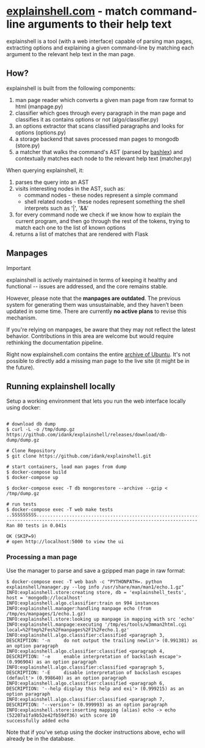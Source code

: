 # [explainshell.com](http://www.explainshell.com) - match command-line arguments to their help text

explainshell is a tool (with a web interface) capable of parsing man pages, extracting options and
explaining a given command-line by matching each argument to the relevant help text in the man page.

## How?

explainshell is built from the following components:

1. man page reader which converts a given man page from raw format to html (manpage.py)
2. classifier which goes through every paragraph in the man page and classifies
   it as contains options or not (algo/classifier.py)
3. an options extractor that scans classified paragraphs and looks for options (options.py)
4. a storage backend that saves processed man pages to mongodb (store.py)
5. a matcher that walks the command's AST (parsed by [bashlex](https://github.com/idank/bashlex)) and contextually matches each node
   to the relevant help text (matcher.py)

When querying explainshell, it:

1. parses the query into an AST
2. visits interesting nodes in the AST, such as:
   - command nodes - these nodes represent a simple command
   - shell related nodes - these nodes represent something the shell
     interprets such as '|', '&&'
3. for every command node we check if we know how to explain the current program,
   and then go through the rest of the tokens, trying to match each one to the
   list of known options
4. returns a list of matches that are rendered with Flask

## Manpages

> [!IMPORTANT]  
>
> explainshell is actively maintained in terms of keeping it healthy and functional -- issues are addressed, and the core remains stable.
> 
> However, please note that the **manpages are outdated**. The previous system for generating them was unsustainable, and they haven’t been updated in some time. There are currently **no active plans** to revise this mechanism.
> 
> If you're relying on manpages, be aware that they may not reflect the latest behavior. Contributions in this area are welcome but would require rethinking the documentation pipeline.

Right now explainshell.com contains the entire [archive of Ubuntu](http://manpages.ubuntu.com/). It's not
possible to directly add a missing man page to the live site (it might be in the future).

## Running explainshell locally

Setup a working environment that lets you run the web interface locally using docker:

```ShellSession

# download db dump
$ curl -L -o /tmp/dump.gz https://github.com/idank/explainshell/releases/download/db-dump/dump.gz

# Clone Repository
$ git clone https://github.com/idank/explainshell.git

# start containers, load man pages from dump
$ docker-compose build
$ docker-compose up

$ docker-compose exec -T db mongorestore --archive --gzip < /tmp/dump.gz

# run tests
$ docker-compose exec -T web make tests
..SSSSSSSSS.....................................................................
----------------------------------------------------------------------
Ran 80 tests in 0.041s

OK (SKIP=9)
# open http://localhost:5000 to view the ui
```

### Processing a man page

Use the manager to parse and save a gzipped man page in raw format:

```ShellSession
$ docker-compose exec -T web bash -c "PYTHONPATH=. python explainshell/manager.py --log info /usr/share/man/man1/echo.1.gz"
INFO:explainshell.store:creating store, db = 'explainshell_tests', host = 'mongodb://localhost'
INFO:explainshell.algo.classifier:train on 994 instances
INFO:explainshell.manager:handling manpage echo (from /tmp/es/manpages/1/echo.1.gz)
INFO:explainshell.store:looking up manpage in mapping with src 'echo'
INFO:explainshell.manpage:executing '/tmp/es/tools/w3mman2html.cgi local=%2Ftmp%2Fes%2Fmanpages%2F1%2Fecho.1.gz'
INFO:explainshell.algo.classifier:classified <paragraph 3, DESCRIPTION: '-n     do not output the trailing newlin'> (0.991381) as an option paragraph
INFO:explainshell.algo.classifier:classified <paragraph 4, DESCRIPTION: '-e     enable interpretation of backslash escape'> (0.996904) as an option paragraph
INFO:explainshell.algo.classifier:classified <paragraph 5, DESCRIPTION: '-E     disable interpretation of backslash escapes (default'> (0.998640) as an option paragraph
INFO:explainshell.algo.classifier:classified <paragraph 6, DESCRIPTION: '--help display this help and exi'> (0.999215) as an option paragraph
INFO:explainshell.algo.classifier:classified <paragraph 7, DESCRIPTION: '--version'> (0.999993) as an option paragraph
INFO:explainshell.store:inserting mapping (alias) echo -> echo (52207a1fa9b52e42fb59df36) with score 10
successfully added echo
```

Note that if you've setup using the docker instructions above, echo will already be in the database.
